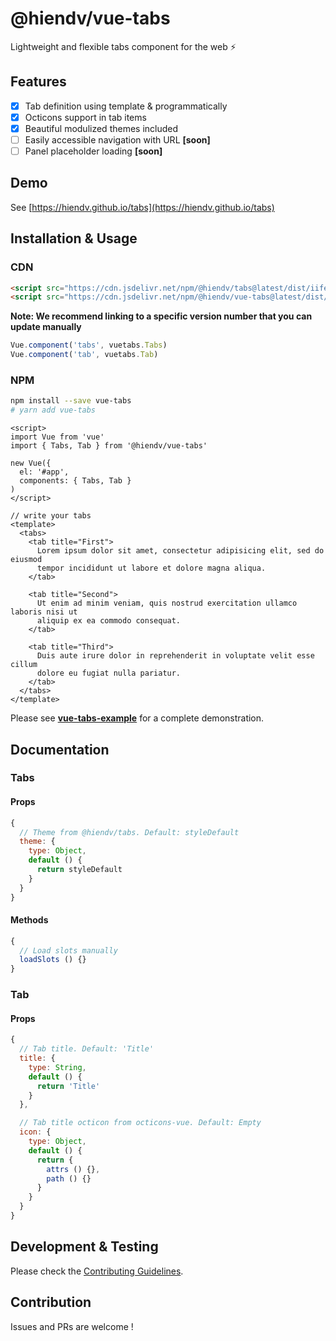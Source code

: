 # @hiendv/vue-tabs
Lightweight and flexible tabs component for the web :zap:

## Features
- [x] Tab definition using template & programmatically
- [x] Octicons support in tab items
- [x] Beautiful modulized themes included
- [ ] Easily accessible navigation with URL **[soon]**
- [ ] Panel placeholder loading **[soon]**

## Demo
See [https://hiendv.github.io/tabs](https://hiendv.github.io/tabs)

## Installation & Usage
### CDN
```html
<script src="https://cdn.jsdelivr.net/npm/@hiendv/tabs@latest/dist/iife.js" crossorigin="anonymous"></script>
<script src="https://cdn.jsdelivr.net/npm/@hiendv/vue-tabs@latest/dist/iife.js" crossorigin="anonymous"></script>
```
**Note: We recommend linking to a specific version number that you can update manually**
```js
Vue.component('tabs', vuetabs.Tabs)
Vue.component('tab', vuetabs.Tab)
```

### NPM
```bash
npm install --save vue-tabs
# yarn add vue-tabs
```

```vue
<script>
import Vue from 'vue'
import { Tabs, Tab } from '@hiendv/vue-tabs'

new Vue({
  el: '#app',
  components: { Tabs, Tab }
)
</script>

// write your tabs
<template>
  <tabs>
    <tab title="First">
      Lorem ipsum dolor sit amet, consectetur adipisicing elit, sed do eiusmod
      tempor incididunt ut labore et dolore magna aliqua.
    </tab>

    <tab title="Second">
      Ut enim ad minim veniam, quis nostrud exercitation ullamco laboris nisi ut
      aliquip ex ea commodo consequat.
    </tab>

    <tab title="Third">
      Duis aute irure dolor in reprehenderit in voluptate velit esse cillum
      dolore eu fugiat nulla pariatur.
    </tab>
  </tabs>
</template>
```
Please see **[vue-tabs-example](/packages/vue-tabs-example)** for a complete demonstration.

## Documentation
### Tabs
#### Props
```js
{
  // Theme from @hiendv/tabs. Default: styleDefault
  theme: {
    type: Object,
    default () {
      return styleDefault
    }
  }
}
```
#### Methods
```js
{
  // Load slots manually
  loadSlots () {}
}
```
### Tab
#### Props
```js
{
  // Tab title. Default: 'Title'
  title: {
    type: String,
    default () {
      return 'Title'
    }
  },

  // Tab title octicon from octicons-vue. Default: Empty
  icon: {
    type: Object,
    default () {
      return {
        attrs () {},
        path () {}
      }
    }
  }
}
```

## Development & Testing
Please check the [Contributing Guidelines](https://github.com/hiendv/tabs/blob/master/CONTRIBUTING.md).

## Contribution
Issues and PRs are welcome !

